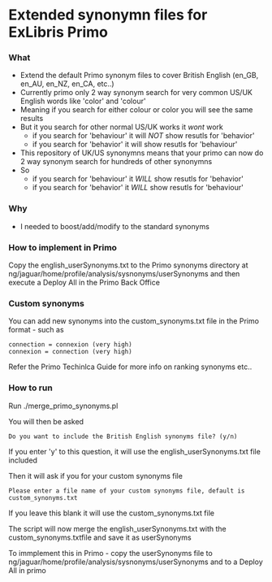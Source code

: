 Extended synonymn files for ExLibris Primo
=========
### What

  * Extend the default Primo synonym files to cover British English (en_GB, en_AU, en_NZ, en_CA, etc..)
  * Currently primo only 2 way synonym search for very common US/UK English words like 'color' and 'colour'
  * Meaning if you search for either colour or color you will see the same results
  * But it you search for other normal US/UK works it *wont* work
      * if you search for 'behaviour' it will *NOT* show resutls for 'behavior'
      * if you search for 'behavior' it will show resutls for 'behaviour'
  * This repository of UK/US synonymns means that your primo can now do 2 way synonym search for hundreds of other synonymns
  * So
      * if you search for 'behaviour' it *WILL* show resutls for 'behavior'
      * if you search for 'behavior' it *WILL* show resutls for 'behaviour'
 
### Why 

  * I needed to boost/add/modify to the standard synonyms

### How to implement in Primo

Copy the english_userSynonyms.txt to the Primo synonyms directory at ng/jaguar/home/profile/analysis/sysnonyms/userSynonyms and then execute a Deploy All in the Primo Back Office

### Custom synonyms

You can add new synonyms into the custom_synonyms.txt file in the Primo format - such as

    connection = connexion (very high)
    connexion = connection (very high)

Refer the Primo Techinlca Guide for more info on ranking synonyms etc..

### How to run

Run
    ./merge_primo_synonyms.pl

You will then be asked 

    Do you want to include the British English synonyms file? (y/n)

If you enter 'y' to this question, it will use the english_userSynonyms.txt file included

Then it will ask if you for your custom synonyms file

    Please enter a file name of your custom synonyms file, default is custom_synonyms.txt
    
If you leave this blank it will use the custom_synonyms.txt file

The script will now merge the english_userSynonyms.txt with the custom_synonyms.txtfile and save it as userSynonyms

To immplement this in Primo - copy the userSynonyms file to ng/jaguar/home/profile/analysis/sysnonyms/userSynonyms and to a Deploy All in primo 
